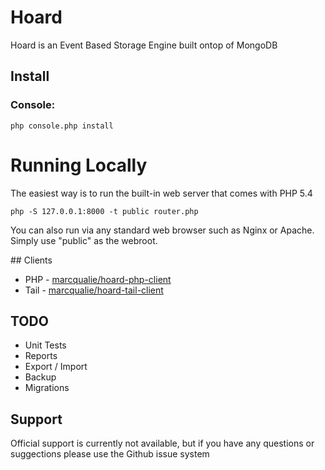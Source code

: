 # Hoard

Hoard is an Event Based Storage Engine built ontop of MongoDB


## Install

### Console:

    php console.php install


# Running Locally

The easiest way is to run the built-in web server that comes with PHP 5.4

    php -S 127.0.0.1:8000 -t public router.php

You can also run via any standard web browser such as Nginx or Apache. Simply use "public" as the webroot.


## Clients

- PHP - [marcqualie/hoard-php-client](https://github.com/marcqualie/hoard-php-client)
- Tail - [marcqualie/hoard-tail-client](https://github.com/marcqualie/hoard-tail-client)


## TODO

- Unit Tests
- Reports
- Export / Import
- Backup
- Migrations


## Support

Official support is currently not available, but if you have any questions or suggections please use the Github issue system
